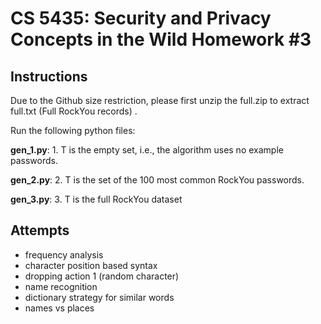 
# CS 5435: Security and Privacy Concepts in the Wild Homework #3

## Instructions

Due to the Github size restriction, please first unzip the full.zip to extract full.txt (Full RockYou records) .

Run the following python files:

**gen_1.py**: 1. T is the empty set, i.e., the algorithm uses no example passwords.

**gen_2.py**: 2. T is the set of the 100 most common RockYou passwords.

**gen_3.py**: 3. T is the full RockYou dataset

## Attempts
* frequency analysis
* character position based syntax
* dropping action 1 (random character)
* name recognition
* dictionary strategy for similar words
* names vs places
